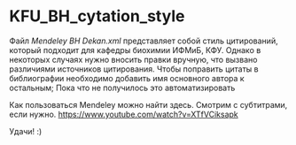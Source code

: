 # KFU_BH_cytation_style
Файл *Mendeley BH Dekan.xml* представляет собой стиль цитирований, который подходит для кафедры биохимии ИФМиБ, КФУ.
Однако в некоторых случаях нужно вносить правки вручную, что вызвано различиями источников цитирования.
Чтобы поправить цитаты в библиографии необходимо добавить имя основного автора к остальным; Пока что не получилось это автоматизировать 


Как пользоваться Mendeley можно найти здесь. Смотрим с субтитрами, если нужно.
https://www.youtube.com/watch?v=XTfVCiksapk



Удачи! :)

